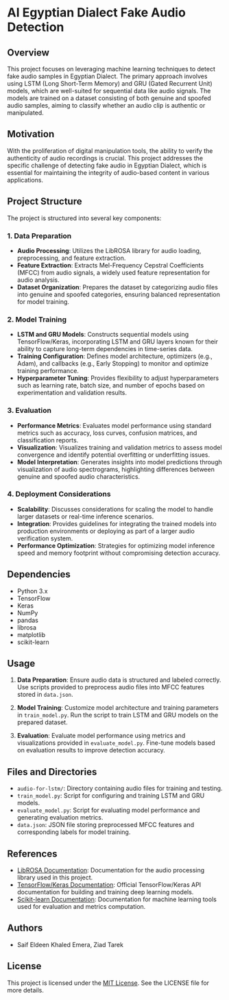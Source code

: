 # AI Egyptian Dialect Fake Audio Detection

## Overview

This project focuses on leveraging machine learning techniques to detect fake audio samples in Egyptian Dialect. The primary approach involves using LSTM (Long Short-Term Memory) and GRU (Gated Recurrent Unit) models, which are well-suited for sequential data like audio signals. The models are trained on a dataset consisting of both genuine and spoofed audio samples, aiming to classify whether an audio clip is authentic or manipulated.

## Motivation

With the proliferation of digital manipulation tools, the ability to verify the authenticity of audio recordings is crucial. This project addresses the specific challenge of detecting fake audio in Egyptian Dialect, which is essential for maintaining the integrity of audio-based content in various applications.

## Project Structure

The project is structured into several key components:

### 1. Data Preparation

- **Audio Processing**: Utilizes the LibROSA library for audio loading, preprocessing, and feature extraction.
- **Feature Extraction**: Extracts Mel-Frequency Cepstral Coefficients (MFCC) from audio signals, a widely used feature representation for audio analysis.
- **Dataset Organization**: Prepares the dataset by categorizing audio files into genuine and spoofed categories, ensuring balanced representation for model training.

### 2. Model Training

- **LSTM and GRU Models**: Constructs sequential models using TensorFlow/Keras, incorporating LSTM and GRU layers known for their ability to capture long-term dependencies in time-series data.
- **Training Configuration**: Defines model architecture, optimizers (e.g., Adam), and callbacks (e.g., Early Stopping) to monitor and optimize training performance.
- **Hyperparameter Tuning**: Provides flexibility to adjust hyperparameters such as learning rate, batch size, and number of epochs based on experimentation and validation results.

### 3. Evaluation

- **Performance Metrics**: Evaluates model performance using standard metrics such as accuracy, loss curves, confusion matrices, and classification reports.
- **Visualization**: Visualizes training and validation metrics to assess model convergence and identify potential overfitting or underfitting issues.
- **Model Interpretation**: Generates insights into model predictions through visualization of audio spectrograms, highlighting differences between genuine and spoofed audio characteristics.

### 4. Deployment Considerations

- **Scalability**: Discusses considerations for scaling the model to handle larger datasets or real-time inference scenarios.
- **Integration**: Provides guidelines for integrating the trained models into production environments or deploying as part of a larger audio verification system.
- **Performance Optimization**: Strategies for optimizing model inference speed and memory footprint without compromising detection accuracy.

## Dependencies

- Python 3.x
- TensorFlow
- Keras
- NumPy
- pandas
- librosa
- matplotlib
- scikit-learn

## Usage

1. **Data Preparation**: Ensure audio data is structured and labeled correctly. Use scripts provided to preprocess audio files into MFCC features stored in `data.json`.
2. **Model Training**: Customize model architecture and training parameters in `train_model.py`. Run the script to train LSTM and GRU models on the prepared dataset.

3. **Evaluation**: Evaluate model performance using metrics and visualizations provided in `evaluate_model.py`. Fine-tune models based on evaluation results to improve detection accuracy.

## Files and Directories

- `audio-for-lstm/`: Directory containing audio files for training and testing.
- `train_model.py`: Script for configuring and training LSTM and GRU models.
- `evaluate_model.py`: Script for evaluating model performance and generating evaluation metrics.
- `data.json`: JSON file storing preprocessed MFCC features and corresponding labels for model training.

## References

- [LibROSA Documentation](https://librosa.org/doc/latest/index.html): Documentation for the audio processing library used in this project.
- [TensorFlow/Keras Documentation](https://www.tensorflow.org/api_docs/python/tf/keras): Official TensorFlow/Keras API documentation for building and training deep learning models.
- [Scikit-learn Documentation](https://scikit-learn.org/stable/documentation.html): Documentation for machine learning tools used for evaluation and metrics computation.

## Authors

- Saif Eldeen Khaled Emera, Ziad Tarek

## License

This project is licensed under the [MIT License](LICENSE). See the LICENSE file for more details.
